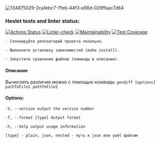 ![134875029-2ca1ebc7-7feb-44f3-a56d-029ffaac7d64](https://user-images.githubusercontent.com/84579087/140838389-e5f36386-37fb-4474-bc86-6b279df73086.png)


### Hexlet tests and linter status:
[![Actions Status](https://github.com/CerberStrix/frontend-project-lvl2/workflows/hexlet-check/badge.svg)](https://github.com/CerberStrix/frontend-project-lvl2/actions) [![Linter-check](https://github.com/CerberStrix/frontend-project-lvl2/actions/workflows/node.js.yml/badge.svg)](https://github.com/CerberStrix/frontend-project-lvl2/actions/workflows/node.js.yml) 
[![Maintainability](https://api.codeclimate.com/v1/badges/c430d2c42220601a8f03/maintainability)](https://codeclimate.com/github/CerberStrix/frontend-project-lvl2/maintainability) [![Test Coverage](https://api.codeclimate.com/v1/badges/c430d2c42220601a8f03/test_coverage)](https://codeclimate.com/github/CerberStrix/frontend-project-lvl2/test_coverage)


`- Склонируйте репозиторий проекта локально.`

`- Выполните установку зависимостей (make install).`

`- Запустите сравнение файлов (команды в описании).`

#### Описание

Вычислить различия можно с помощью команды: `gendiff [options] pathToFile1 pathToFile2`

#### Options: 
`-V, --version output the version number `

`-f, --format [type] Output format `

`-h, --help output usage information`

`[type] - plain, json, nested - путь к json или yaml файлам`
